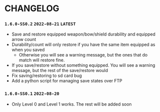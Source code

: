 # CHANGELOG

### `1.6.0-SS0.2` `2022-08-21` `LATEST`
- Save and restore equipped weapon/bow/shield durability and equipped arrow count
- Durability/count will only restore if you have the same item equipped as when you saved
  - Otherwise you will see a warning message, but the ones that do match will restore fine.
- If you save/restore without something equipped. You will see a warning message, but the rest of the save/restore would 
- Fix saving/restoring to sd card bug
- Add a python script for managing save states over FTP

### `1.6.0-SS0.1` `2022-08-20`
- Only Level 0 and Level 1 works. The rest will be added soon
